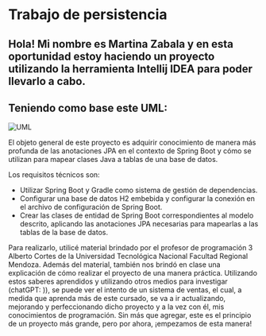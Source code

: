 # Trabajo de persistencia

## Hola! Mi nombre es Martina Zabala y en esta oportunidad estoy haciendo un proyecto utilizando la herramienta Intellij IDEA para poder llevarlo a cabo.

## Teniendo como base este UML:

![UML]([https://drive.google.com/file/d/1tphQl8d_1Ti4WliQr7AmX_QlDRtc2TAV/view?usp=sharing](https://raw.githubusercontent.com/MartinaZabala/TpPersistencia/d05620281295381b8fe1fdd22dc01e3f7c25557e/Captura%20de%20pantalla%20(261).png))



El objeto general de este proyecto es adquirir conocimiento de manera más profunda de las anotaciones JPA en el contexto de Spring Boot y cómo se utilizan para mapear clases Java a tablas de una base de datos.

Los requisitos técnicos son:

- Utilizar Spring Boot y Gradle como sistema de gestión de dependencias.
- Configurar una base de datos H2 embebida y configurar la conexión en el archivo de configuración de Spring Boot.
- Crear las clases de entidad de Spring Boot correspondientes al modelo descrito, aplicando las anotaciones JPA necesarias para mapearlas a las tablas de la base de datos.

Para realizarlo, utilicé material brindado por el profesor de programación 3 Alberto Cortes de la Universidad Tecnológica Nacional Facultad Regional Mendoza. Además del material, también nos brindó en clase una explicación de cómo realizar el proyecto de una manera práctica. Utilizando estos saberes aprendidos y utilizando otros medios para investigar (chatGPT: )), se puede ver el intento de un sistema de ventas, el cual, a medida que aprenda más de este cursado, se va a ir actualizando, mejorando y perfeccionando dicho proyecto y a la vez con él, mis conocimientos de programación. Sin más que agregar, este es el principio de un proyecto más grande, pero por ahora, ¡empezamos de esta manera!
